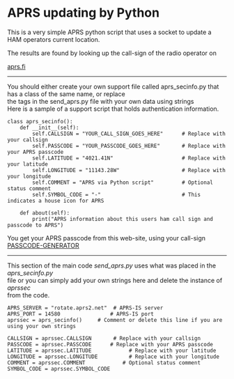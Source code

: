 # APRS updating by Python
This is a very simple APRS python script that uses a socket to update a HAM operators current location.  
  
  
The results are found by looking up the call-sign of the radio operator on  

[aprs.fi](http://aprs.fi)

---
  
You should either create your own support file called aprs_secinfo.py that has a class of the same name, or replace  
  the tags in the send_aprs.py file with your own data using strings  
Here is a sample of a support script that holds authentication information.  

```
class aprs_secinfo():
    def __init__(self):
        self.CALLSIGN = "YOUR_CALL_SIGN_GOES_HERE"      # Replace with your callsign
        self.PASSCODE = "YOUR_PASSCODE_GOES_HERE"       # Replace with your APRS passcode
        self.LATITUDE = "4021.41N"                      # Replace with your latitude
        self.LONGITUDE = "11143.28W"                    # Replace with your longitude
        self.COMMENT = "APRS via Python script"  		# Optional status comment
        self.SYMBOL_CODE = "-"							# This indicates a house icon for APRS

    def about(self):
        print("APRS information about this users ham call sign and passcode to APRS")
```
You get your APRS passcode from this web-site, using your call-sign  
[PASSCODE-GENERATOR](https://n5dux.com/ham/aprs-passcode/)
  
---
This section of the main code *send_aprs.py* uses what was placed in the *aprs_secinfo.py*  
file or you can simply add your own strings here and delete the instance of *aprssec*  
from the code.
  
```
APRS_SERVER = "rotate.aprs2.net"  # APRS-IS server
APRS_PORT = 14580                # APRS-IS port
aprssec = aprs_secinfo()     # Comment or delete this line if you are using your own strings

CALLSIGN = aprssec.CALLSIGN       # Replace with your callsign
PASSCODE = aprssec.PASSCODE      # Replace with your APRS passcode
LATITUDE = aprssec.LATITUDE            # Replace with your latitude
LONGITUDE = aprssec.LONGITUDE          # Replace with your longitude
COMMENT = aprssec.COMMENT            # Optional status comment
SYMBOL_CODE = aprssec.SYMBOL_CODE
```